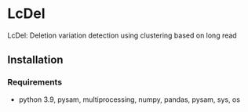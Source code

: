 # LcDel
LcDel: Deletion variation detection using clustering based on long read


## Installation
### Requirements
* python 3.9, pysam, multiprocessing, numpy, pandas, pysam, sys, os
